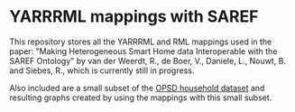 # YARRRML mappings with SAREF
 
This repository stores all the YARRRML and RML mappings used in the paper: "Making Heterogeneous Smart Home data Interoperable with the SAREF Ontology" by van der Weerdt, R., de Boer, V., Daniele, L., Nouwt, B. and Siebes, R., which is currently still in progress.

Also included are a small subset of the [OPSD household dataset](https://data.open-power-system-data.org/household_data/2020-04-15) and resulting graphs created by using the mappings with this small subset.
